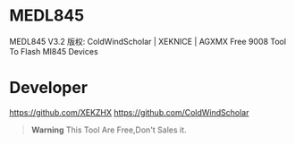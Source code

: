 # MEDL845
MEDL845 V3.2 版权: ColdWindScholar | XEKNICE | AGXMX 
Free 9008 Tool To Flash MI845 Devices
# Developer
https://github.com/XEKZHX
https://github.com/ColdWindScholar
>**Warning**
> This Tool Are Free,Don't Sales it.
